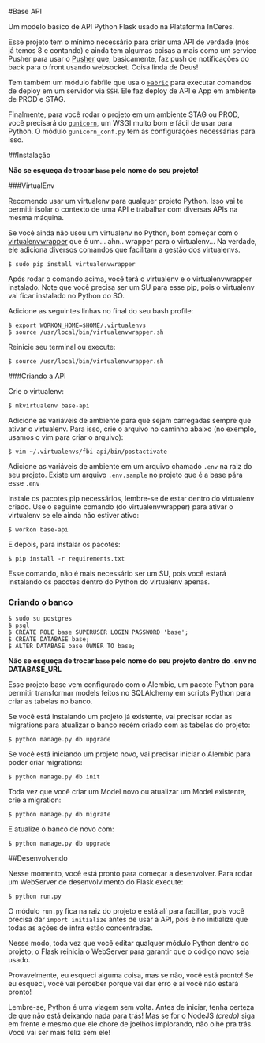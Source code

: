 #Base API

Um modelo básico de API Python Flask usado na Plataforma InCeres.

Esse projeto tem o mínimo necessário para criar uma API de verdade (nós já temos 8 e contando) e ainda tem algumas coisas a mais como um service Pusher para usar o <a href="https://github.com/pusher/pusher-http-python" target="_blank">Pusher</a> que, basicamente, faz push de notificações do back para o front usando websocket. Coisa linda de Deus!

Tem também um módulo fabfile que usa o <a href="http://www.fabfile.org/" target="_blank">`Fabric`</a> para executar comandos de deploy em um servidor via `SSH`. Ele faz deploy de API e App em ambiente de PROD e STAG. 

Finalmente, para você rodar o projeto em um ambiente STAG ou PROD, você precisará do <a href="https://gunicorn.org/" target="_blank">`gunicorn`</a>, um WSGI muito bom e fácil de usar para Python. O módulo `gunicorn_conf.py` tem as configurações necessárias para isso. 

##Instalação

**Não se esqueça de trocar `base` pelo nome do seu projeto!**

###VirtualEnv

Recomendo usar um virtualenv para qualquer projeto Python. Isso vai te permitir isolar o contexto de uma API e trabalhar com diversas APIs na mesma máquina.

Se você ainda não usou um virtualenv no Python, bom começar com o <a href="https://virtualenvwrapper.readthedocs.io/en/latest/" target="_blank">virtualenvwrapper</a> que é um... ahn.. wrapper para o virtualenv... Na verdade, ele adiciona diversos comandos que facilitam a gestão dos virtualenvs.

    $ sudo pip install virtualenvwrapper

Após rodar o comando acima, você terá o virtualenv e o virtualenvwrapper instalado. Note que você precisa ser um SU para esse pip, pois o virtualenv vai ficar instalado no Python do SO.

Adicione as seguintes linhas no final do seu bash profile:

    $ export WORKON_HOME=$HOME/.virtualenvs
    $ source /usr/local/bin/virtualenvwrapper.sh

Reinicie seu terminal ou execute:

    $ source /usr/local/bin/virtualenvwrapper.sh

###Criando a API

Crie o virtualenv:

    $ mkvirtualenv base-api

Adicione as variáveis de ambiente para que sejam carregadas sempre que ativar o virtualenv. Para isso, crie o arquivo no caminho abaixo (no exemplo, usamos o vim para criar o arquivo):

    $ vim ~/.virtualenvs/fbi-api/bin/postactivate
    
Adicione as variáveis de ambiente em um arquivo chamado `.env` na raiz do seu projeto. Existe um arquivo `.env.sample` no projeto que é a base pára esse `.env`
  
Instale os pacotes pip necessários, lembre-se de estar dentro do virtualenv criado. Use o seguinte comando (do virtualenvwrapper) para ativar o virtualenv se ele ainda não estiver ativo:

    $ workon base-api

E depois, para instalar os pacotes:

    $ pip install -r requirements.txt

Esse comando, não é mais necessário ser um SU, pois você estará instalando os pacotes dentro do Python do virtualenv apenas.

### Criando o  banco

    $ sudo su postgres
    $ psql
    $ CREATE ROLE base SUPERUSER LOGIN PASSWORD 'base';
    $ CREATE DATABASE base;
    $ ALTER DATABASE base OWNER TO base;

**Não se esqueça de trocar `base` pelo nome do seu projeto dentro do .env no DATABASE_URL**

Esse projeto base vem configurado com o Alembic, um pacote Python para permitir transformar models feitos no SQLAlchemy em scripts Python para criar as tabelas no banco.

Se você está instalando um projeto já existente, vai precisar rodar as migrations para atualizar o banco recém criado com as tabelas do projeto:

    $ python manage.py db upgrade

Se você está iniciando um projeto novo, vai precisar iniciar o Alembic para poder criar migrations:

    $ python manage.py db init

Toda vez que você criar um Model novo ou atualizar um Model existente, crie a migration:

    $ python manage.py db migrate

E atualize o banco de novo com:

    $ python manage.py db upgrade

##Desenvolvendo

Nesse momento, você está pronto para começar a desenvolver. Para rodar um WebServer de desenvolvimento do Flask execute:

    $ python run.py

O módulo `run.py` fica na raiz do projeto e está alí para facilitar, pois você precisa dar `import initialize` antes de usar a API, pois é no initialize que todas as ações de infra estão concentradas.

Nesse modo, toda vez que você editar qualquer módulo Python dentro do projeto, o Flask reinicia o WebServer para garantir que o código novo seja usado.

Provavelmente, eu esqueci alguma coisa, mas se não, você está pronto! Se eu esqueci, você vai perceber porque vai dar erro e aí você não estará pronto!

Lembre-se, Python é uma viagem sem volta. Antes de iniciar, tenha certeza de que não está deixando nada para trás! Mas se for o NodeJS _(credo)_ siga em frente e mesmo que ele chore de joelhos implorando, não olhe pra trás. Você vai ser mais feliz sem ele!

